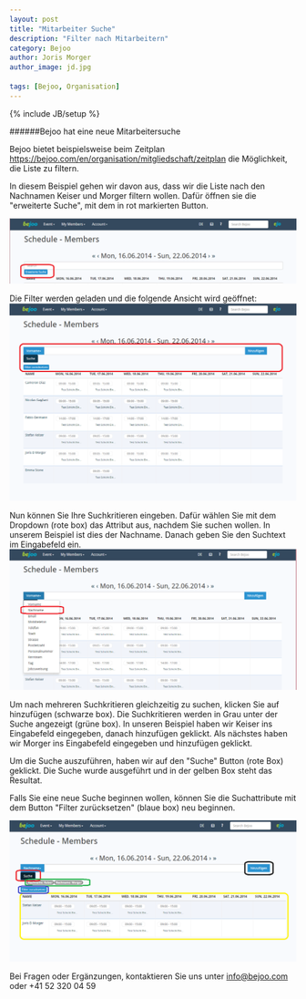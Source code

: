 ```yaml
---
layout: post
title: "Mitarbeiter Suche"
description: "Filter nach Mitarbeitern"
category: Bejoo
author: Joris Morger
author_image: jd.jpg

tags: [Bejoo, Organisation]
---
```

{% include JB/setup %}

######Bejoo hat eine neue Mitarbeitersuche


Bejoo bietet beispielsweise beim Zeitplan https://bejoo.com/en/organisation/mitgliedschaft/zeitplan die Möglichkeit, die Liste zu filtern.


In diesem Beispiel gehen wir davon aus, dass wir die Liste nach den Nachnamen Keiser und Morger filtern wollen.
Dafür öffnen sie die "erweiterte Suche", mit dem in rot markierten Button.

![Suche öffnen](/img/search/extended_search_button.png)


Die Filter werden geladen und die folgende Ansicht wird geöffnet:
![Suche öffnen](/img/search/basic_no_filters.png)


Nun können Sie Ihre Suchkritieren eingeben. Dafür wählen Sie mit dem Dropdown (rote box) das Attribut aus, nachdem Sie suchen wollen. In unserem Beispiel ist
dies der Nachname. Danach geben Sie den Suchtext im Eingabefeld ein.
![Suche verfeinern](/img/search/choose.png)

Um nach mehreren Suchkritieren gleichzeitig zu suchen, klicken Sie auf hinzufügen (schwarze box). Die Suchkritieren werden in Grau unter der Suche angezeigt (grüne box). In unseren Beispiel haben wir
Keiser ins Eingabefeld eingegeben, danach hinzufügen geklickt. Als nächstes haben wir Morger ins Eingabefeld eingegeben und hinzufügen geklickt.

Um die Suche auszuführen, haben wir auf den "Suche" Button (rote Box) geklickt. Die Suche wurde ausgeführt und in der gelben Box steht das Resultat.

Falls Sie eine neue Suche beginnen wollen, können Sie die Suchattribute mit dem Button "Filter zurücksetzen" (blaue box) neu beginnen.

![Gesucht](/img/search/searched.png)



Bei Fragen oder Ergänzungen, kontaktieren Sie uns unter info@bejoo.com oder +41 52 320 04 59
